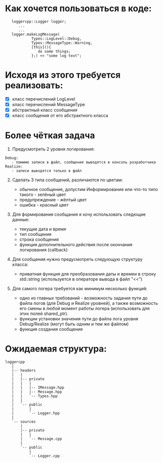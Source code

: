 # Как хочется пользоваться в коде:
```
   loggercpp::Logger logger;
      ...
      ...
   logger.makeLogMessage(
            Types::LogLevel::Debug, 
            Types::MessageType::Warning, 
            [this](){
               do some things;
            };) << "some log text";
```
# Исходя из этого требуется реализовать:
   - [x] класс перечислений LogLevel
   - [x] класс перечислений MessageType
   - [x] абстрактный класс сообщения
   - [x] класс сообщения от его абстрактного класса

# Более чёткая задача
1) Предусмотреть 2 уровня логирования:
```
Debug: 
   - помимо записи в файл, сообщения выводятся в консоль разработчика
Realize:
   - записи выводятся только в файл
```

2) Сделать 3 типа сообщений, различаются по цветам:
   - обычное сообщение, допустим Информирование или что-то типо такого - зелёный цвет
   - предупреждение - жёлтый цвет
   - ошибка - красный цвет

3) Для формирования сообщания я хочу использовать следющие данные:
   - текущие дата и время
   - тип сообщения
   - строка сообщения
   - функция дополнительного действия после окончания логирования (callback)

4) Для сообщения нужно предусмотреть следующую структуру класса:
   - приватная функция для преобразования даты и времеи в строку std::string (используется в операторе вывода в файл "<<")

5) Для самого логера требуется как минимум несколько функций:
   - одно из главных требований - возможность задания пути до файла логов (для Debug и Realize уровней), а также возможность его смены в любой момент работы логера (использовать для этих полей shared_ptr).
   - функции установки значения пути до файла лога уровня Debug/Realize (могут быть одним и тем же файлом)
   - функция создания сообщения

# Ожидаемая структура:
```
loggercpp
   |   
   |-- headers
   |   |
   |   |-- private
   |   |   |
   |   |   |-- IMessage.hpp
   |   |   |-- Message.hpp
   |   |   `-- Types.hpp 
   |   |
   |   `-- public
   |       |   
   |       `-- Logger.hpp
   |
   `-- sources
       |
       |-- private
       |   |
       |   `-- Message.cpp
       |    
       `-- public
           |
           `-- Logger.cpp
```
